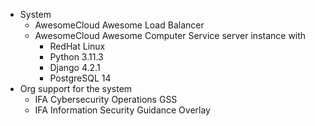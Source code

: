 - System
  - AwesomeCloud Awesome Load Balancer
  - AwesomeCloud Awesome Computer Service server instance with
    - RedHat Linux
    - Python 3.11.3
    - Django 4.2.1
    - PostgreSQL 14
- Org support for the system
  - IFA Cybersecurity Operations GSS
  - IFA Information Security Guidance Overlay
